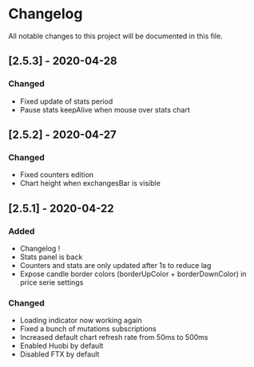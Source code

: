 # Changelog

All notable changes to this project will be documented in this file.

## [2.5.3] - 2020-04-28

### Changed
- Fixed update of stats period
- Pause stats keepAlive when mouse over stats chart

## [2.5.2] - 2020-04-27

### Changed
- Fixed counters edition
- Chart height when exchangesBar is visible

## [2.5.1] - 2020-04-22

### Added
- Changelog ! 
- Stats panel is back
- Counters and stats are only updated after 1s to reduce lag
- Expose candle border colors (borderUpColor + borderDownColor) in price serie settings

### Changed
- Loading indicator now working again
- Fixed a bunch of mutations subscriptions
- Increased default chart refresh rate from 50ms to 500ms
- Enabled Huobi by default
- Disabled FTX by default